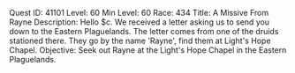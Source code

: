 Quest ID: 41101
Level: 60
Min Level: 60
Race: 434
Title: A Missive From Rayne
Description: Hello $c. We received a letter asking us to send you down to the Eastern Plaguelands. The letter comes from one of the druids stationed there. They go by the name 'Rayne', find them at Light's Hope Chapel.
Objective: Seek out Rayne  at the Light's Hope Chapel in the Eastern Plaguelands.
